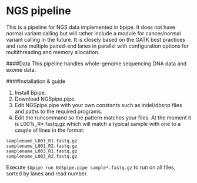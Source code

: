 # NGS pipeline
This is a pipeline for NGS data implemented in bpipe. It does not have normal variant calling but will rather include a module for cancer/normal variant calling in the future. It is closely based on the GATK best practices and runs multiple paired-end lanes in parallel with configuration options for multithreading and memory allocation.

####Data
This pipeline handles whole-genome sequencing DNA data and exome data.

####Installation & guide

1. Install Bpipe.
2. Download NGSpipe.pipe.
3. Edit NGSpipe.pipe with your own constants such as indel/dbsnp files and paths to the required programs.
4. Edit the runcommand so the pattern matches your files. At the moment it is L00%_R*.fastq.gz which will match a typical sample with one to a couple of lines in the format:
```
samplename_L001_R1.fastq.gz
samplename_L001_R2.fastq.gz
samplename_L003_R1.fastq.gz
samplename_L003_R2.fastq.gz
```

Execute `$bpipe run NGSpipe.pipe sample*.fastq.gz` to run on all files, sorted by lanes and read number.


